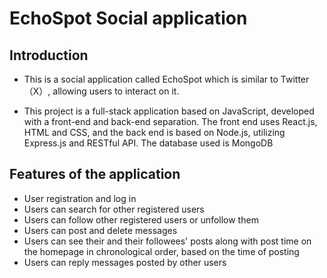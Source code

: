 # EchoSpot Social application

## Introduction

* This is a social application called EchoSpot which is similar to Twitter（X）, allowing users to interact on it.

* This project is a full-stack application based on JavaScript, developed with a front-end and back-end separation. The front end uses React.js, HTML and CSS, and the back end is based on Node.js, utilizing Express.js and RESTful API. The database used is MongoDB

## Features of the application

* User registration and log in
* Users can search for other registered users
* Users can follow other registered users or unfollow them
* Users can post and delete messages
* Users can see their and their followees' posts along with post time on the homepage in chronological order, based on the time of posting
* Users can reply messages posted by other users

